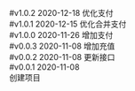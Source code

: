 #v1.0.2  2020-12-18
优化支付  
#v1.0.1  2020-12-15
优化合并支付  
#v1.0.0  2020-11-26
增加支付  
#v0.0.3  2020-11-08
增加充值   
#v0.0.2  2020-11-08
更新接口   
#v0.0.1  2020-11-08  
创建项目  